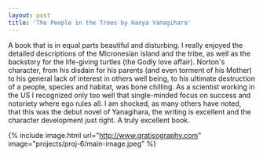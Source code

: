 ```yaml
---
layout: post
title: 'The People in the Trees by Hanya Yanagihara'
---
```


A book that is in equal parts beautiful and disturbing. I really enjoyed the detailed descriptions of the Micronesian island and the tribe, as well as the backstory for the life-giving turtles (the Godly love affair). Norton's character, from his disdain for his parents (and even torment of his Mother) to his general lack of interest in others well being, to his ultimate destruction of a people, species and habitat, was bone chilling. As a scientist working in the US I recognized only too well that single-minded focus on success and notoriety where ego rules all. I am shocked, as many others have noted, that this was the debut novel of Yanagihara, the writing is excellent and the character development just right. A truly excellent book.

{% include image.html url="http://www.gratisography.com" image="projects/proj-6/main-image.jpeg" %}
